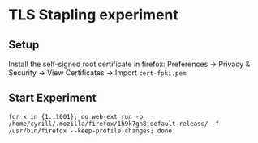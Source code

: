 # TLS Stapling experiment

## Setup
Install the self-signed root certificate in firefox: Preferences -> Privacy & Security -> View Certificates -> Import `cert-fpki.pem`

## Start Experiment
```shell
for x in {1..1001}; do web-ext run -p /home/cyrill/.mozilla/firefox/1h9k7gh8.default-release/ -f /usr/bin/firefox --keep-profile-changes; done
```
